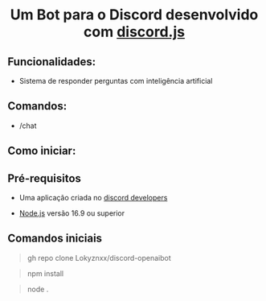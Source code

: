 <h1 align="center"Economy Bot</h1>

<p align="center">Um Bot para o Discord desenvolvido com <a href="https://discord.js.org/#/">discord.js</a></p>

## Funcionalidades:

* Sistema de responder perguntas com inteligência artificial 


## Comandos:


* /chat




## Como iniciar:

## Pré-requisitos

* Uma aplicação criada no <a href="https://discord.com/developers/applications">discord developers</a>

* <a href="https://nodejs.org/en/">Node.js</a> versão 16.9 ou superior



## Comandos iniciais

> gh repo clone Lokyznxx/discord-openaibot

> npm install

> node .
